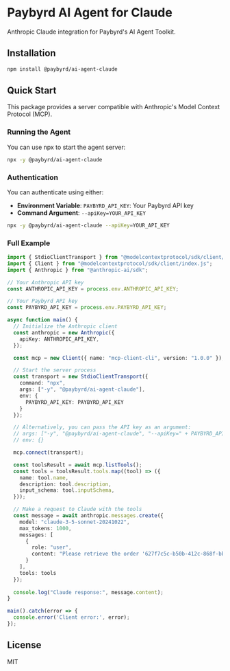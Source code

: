 # Paybyrd AI Agent for Claude

Anthropic Claude integration for Paybyrd's AI Agent Toolkit.

## Installation

```bash
npm install @paybyrd/ai-agent-claude
```

## Quick Start

This package provides a server compatible with Anthropic's Model Context Protocol (MCP).

### Running the Agent

You can use npx to start the agent server:

```bash
npx -y @paybyrd/ai-agent-claude
```

### Authentication

You can authenticate using either:

- **Environment Variable**: `PAYBYRD_API_KEY`: Your Paybyrd API key
- **Command Argument**: `--apiKey=YOUR_API_KEY`

```bash
npx -y @paybyrd/ai-agent-claude --apiKey=YOUR_API_KEY
```

### Full Example

```typescript
import { StdioClientTransport } from "@modelcontextprotocol/sdk/client/stdio.js";
import { Client } from "@modelcontextprotocol/sdk/client/index.js";
import { Anthropic } from "@anthropic-ai/sdk";

// Your Anthropic API key
const ANTHROPIC_API_KEY = process.env.ANTHROPIC_API_KEY;

// Your Paybyrd API key
const PAYBYRD_API_KEY = process.env.PAYBYRD_API_KEY;

async function main() {
  // Initialize the Anthropic client
  const anthropic = new Anthropic({
    apiKey: ANTHROPIC_API_KEY,
  });

  const mcp = new Client({ name: "mcp-client-cli", version: "1.0.0" });

  // Start the server process
  const transport = new StdioClientTransport({
    command: "npx",
    args: ["-y", "@paybyrd/ai-agent-claude"],
    env: {
      PAYBYRD_API_KEY: PAYBYRD_API_KEY
    }
  });

  // Alternatively, you can pass the API key as an argument:
  // args: ["-y", "@paybyrd/ai-agent-claude", "--apiKey=" + PAYBYRD_API_KEY],
  // env: {}

  mcp.connect(transport);

  const toolsResult = await mcp.listTools();
  const tools = toolsResult.tools.map((tool) => ({
    name: tool.name,
    description: tool.description,
    input_schema: tool.inputSchema,
  }));

  // Make a request to Claude with the tools
  const message = await anthropic.messages.create({
    model: "claude-3-5-sonnet-20241022",
    max_tokens: 1000,
    messages: [
      {
        role: "user",
        content: "Please retrieve the order '627f7c5c-b50b-412c-868f-bbae98c16b2e'"
      }
    ],
    tools: tools
  });
  
  console.log("Claude response:", message.content);
}

main().catch(error => {
  console.error('Client error:', error);
});
```

## License

MIT